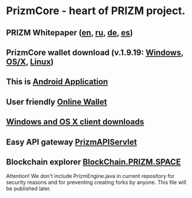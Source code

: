 # PrizmCore - heart of PRIZM project.

## PRIZM Whitepaper ([en](http://tech.prizm.space/wp/prizm_wp_en.pdf), [ru](http://tech.prizm.space/wp/prizm_wp_ru.pdf), [de](http://tech.prizm.space/wp/prizm_wp_de.pdf), [es](http://tech.prizm.space/wp/prizm_wp_es.pdf))

## PrizmCore wallet download (v.1.9.19: [Windows](http://tech.prizm.space/files/prizm-dist-1.9.19-win.exe), [OS/X](http://tech.prizm.space/files/prizm-dist-1.9.19-mac.dmg), [Linux](http://tech.prizm.space/files/prizm-dist-1.9.19-linux.tgz))

## This is [Android Application](http://tech.prizm.space/files/prizm.apk)

## User friendly [Online Wallet](https://wallet.prizm.space/)

## [Windows and OS X client downloads](http://94.130.167.158/loyalty/center/)

## Easy API gateway [PrizmAPIServlet](http://94.130.167.158/loyalty/center/prizm-api-1.9.17b.tar.gz)

## Blockchain explorer [BlockChain.PRIZM.SPACE](http://blockchain.prizm.space/)

Attention! We don't include PrizmEngine.java in current repository for security reasons and for preventing creating forks by anyone. This file will be published later.
